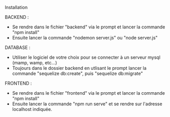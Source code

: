 Installation

BACKEND :

- Se rendre dans le fichier "backend" via le prompt et lancer la commande "npm install"
- Ensuite lancer la commande "nodemon server.js" ou "node server.js"

DATABASE :

- Utiliser le logiciel de votre choix pour se connecter à un serveur mysql (mamp, wamp, etc...)
- Toujours dans le dossier backend en utlisant le prompt lancer la commande "sequelize db:create", puis "sequelize db:migrate"

FRONTEND : 

- Se rendre dans le fichier "frontend" via le prompt et lancer la commande "npm install"
- Ensuite lancer la commande "npm run serve" et se rendre sur l'adresse localhost indiquée.
